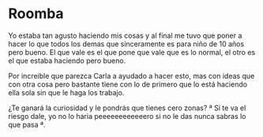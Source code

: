 # Roomba
Yo estaba tan agusto haciendo mis cosas y al final me tuvo que poner a hacer lo que todos los demas que sinceramente es para niño de 10 años pero bueno.
El que vale es el que pone que vale que es lo normal, el otro es el que estaba haciendo pero bueno.

Por increible que parezca Carla a ayudado a hacer esto, mas con ideas que con otra cosa pero bastante tiene con lo de primero que lo está haciendo ella sola sin
que le haga los trabajo.


¿Te ganará la curiosidad y le pondrás que tienes cero zonas? ª Si te va el riesgo dale, yo no lo haria peeeeeeeeeeeero si no le das nunca sabras lo que pasa ª.
